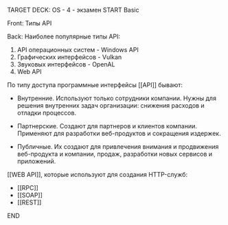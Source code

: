 TARGET DECK: OS - 4 - экзамен
START
Basic

Front: Типы API

Back: Наиболее популярные типы API:
1. API операционных систем - Windows API
2. Графических интерфейсов - Vulkan
3. Звуковых интерфейсов - OpenAL
4. Web API

По типу доступа программные интерфейсы [[API]] бывают:

-   Внутренние. Используют только сотрудники компании. Нужны для решения внутренних задач организации: снижения расходов и отладки процессов.
    
-   Партнерские. Создают для партнеров и клиентов компании. Применяют для разработки веб-продуктов и сокращения издержек.
    
-   Публичные. Их создают для привлечения внимания и продвижения веб-продукта и компании, продаж, разработки новых сервисов и приложений. 
    

[[WEB API]], которые используют для создания HTTP-служб:

-   [[RPC]] 
-   [[SOAP]] 
-   [[REST]] 
<!--ID: 1663487613232-->
END 